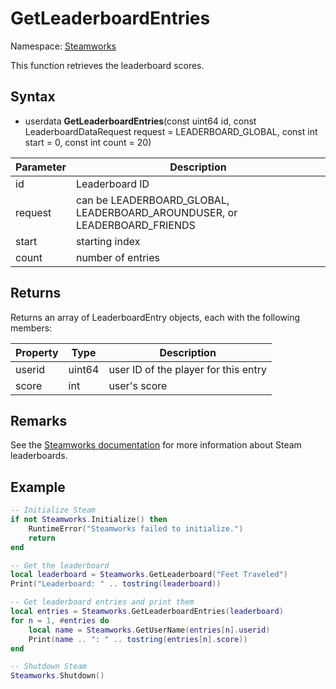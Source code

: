 # GetLeaderboardEntries

Namespace: [Steamworks](Steamworks.md)

This function retrieves the leaderboard scores.

## Syntax

- userdata **GetLeaderboardEntries**(const uint64 id, const LeaderboardDataRequest request = LEADERBOARD_GLOBAL, const int start = 0, const int count = 20)

| Parameter | Description |
|---|---|
| id | Leaderboard ID |
| request | can be LEADERBOARD_GLOBAL, LEADERBOARD_AROUNDUSER, or LEADERBOARD_FRIENDS | 
| start | starting index |
| count | number of entries |

## Returns

Returns an array of LeaderboardEntry objects, each with the following members:

| Property | Type | Description |
|---|---|---|
| userid | uint64 | user ID of the player for this entry |
| score | int | user's score |

## Remarks

See the [Steamworks documentation](https://partner.steamgames.com/doc/features/leaderboards) for more information about Steam leaderboards.

## Example

```lua
-- Initialize Steam
if not Steamworks.Initialize() then
    RuntimeError("Steamworks failed to initialize.")
    return
end

-- Get the leaderboard
local leaderboard = Steamworks.GetLeaderboard("Feet Traveled")
Print("Leaderboard: " .. tostring(leaderboard))

-- Get leaderboard entries and print them
local entries = Steamworks.GetLeaderboardEntries(leaderboard)
for n = 1, #entries do
    local name = Steamworks.GetUserName(entries[n].userid)
    Print(name .. ": " .. tostring(entries[n].score))
end

-- Shutdown Steam
Steamworks.Shutdown()
```
